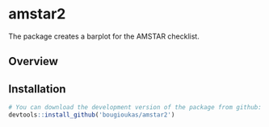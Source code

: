 # amstar2
The package creates a barplot for the AMSTAR checklist.

## Overview



## Installation

``` r
# You can download the development version of the package from github:
devtools::install_github('bougioukas/amstar2')
```
